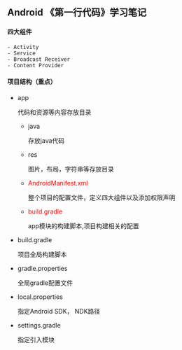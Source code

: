## Android 《第一行代码》学习笔记



#### 四大组件

	- Activity
	- Service
	- Broadcast Receiver
	- Content Provider

#### 项目结构（重点）

 - app

   代码和资源等内容存放目录

   - java 

     存放java代码

   - res

     图片，布局，字符串等存放目录

   - <font color=#ff0000>AndroidManifest.xml</font>

     整个项目的配置文件，定义四大组件以及添加权限声明

   - <font color=#ff0000>build.gradle</font>

     app模块的构建脚本,项目构建相关的配置

- build.gradle

  项目全局构建脚本

- gradle.properties

  全局gradle配置文件

- local.properties

  指定Android SDK， NDK路径

- settings.gradle

  指定引入模块

